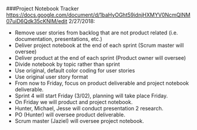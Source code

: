 ###Project Notebook Tracker
https://docs.google.com/document/d/1baHyOGht59idnjHXMYV0NcmQINM07uiD6Qdk35cKNlM/edit
2/27/2018:
- Remove user stories from backlog that are not product related (i.e. documentation, presentations, etc.)
- Deliver project notebook at the end of each sprint (Scrum master will oversee)
- Deliver product at the end of each sprint (Product owner will oversee)
- Divide notebook by topic rather than sprint
- Use original, default color coding for user stories
- Use original user story format
- From now to Friday, focus on product deliverable and project notebook deliverable.
- Sprint 4 will start Friday (3/02), planning will take place Friday.
- On Friday we will product and project notebook.
- Hunter, Michael, Jesse will conduct presentation 2 research.
- PO (Hunter) will oversee product deliverable.
- Scrum master (Jaziel) will oversee project notebook.